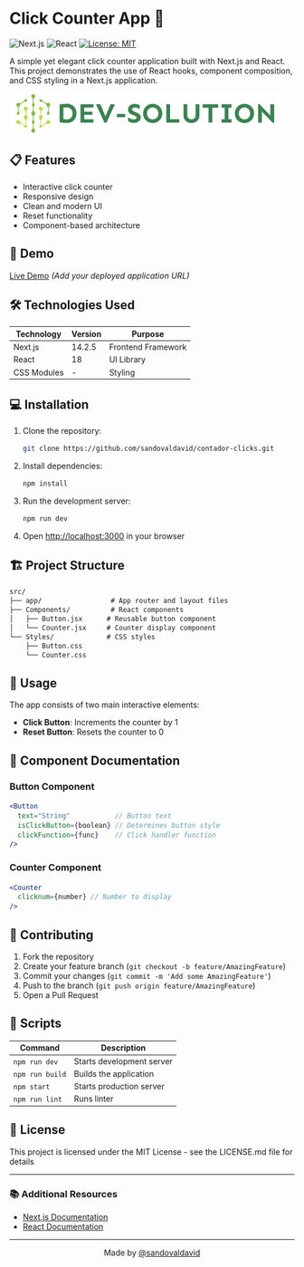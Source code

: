 # Click Counter App 🔢

![Next.js](https://img.shields.io/badge/Next.js-14.2.5-black)
![React](https://img.shields.io/badge/React-18-blue)
[![License: MIT](https://img.shields.io/badge/License-MIT-yellow.svg)](https://opensource.org/licenses/MIT)

A simple yet elegant click counter application built with Next.js and React. This project demonstrates the use of React hooks, component composition, and CSS styling in a Next.js application.

![Devsolution Logo](public/Images/DEVSOLUTION-Logo-2.png)

## 📋 Features

- Interactive click counter
- Responsive design
- Clean and modern UI
- Reset functionality
- Component-based architecture

## 🚀 Demo

[Live Demo](https://contador-clicks.devprojects.tech/) *(Add your deployed application URL)*

## 🛠️ Technologies Used

| Technology | Version | Purpose |
|------------|---------|----------|
| Next.js | 14.2.5 | Frontend Framework |
| React | 18 | UI Library |
| CSS Modules | - | Styling |

## 💻 Installation

1. Clone the repository:

    ```bash
    git clone https://github.com/sandovaldavid/contador-clicks.git
    ```

2. Install dependencies:

    ```bash
    npm install
    ```

3. Run the development server:

    ```bash
    npm run dev
    ```

4. Open [http://localhost:3000](http://localhost:3000) in your browser

## 🏗️ Project Structure

``` note
src/
├── app/                 # App router and layout files
├── Components/          # React components
│   ├── Button.jsx      # Reusable button component
│   └── Counter.jsx     # Counter display component
└── Styles/             # CSS styles
    ├── Button.css
    └── Counter.css
```

## 🔧 Usage

The app consists of two main interactive elements:

- **Click Button**: Increments the counter by 1
- **Reset Button**: Resets the counter to 0

## 📝 Component Documentation

### Button Component

```jsx
<Button 
  text="String"           // Button text
  isClickButton={boolean} // Determines button style
  clickFunction={func}    // Click handler function
/>
```

### Counter Component

```jsx
<Counter 
  clicknum={number} // Number to display
/>
```

## 🤝 Contributing

1. Fork the repository
2. Create your feature branch (`git checkout -b feature/AmazingFeature`)
3. Commit your changes (`git commit -m 'Add some AmazingFeature'`)
4. Push to the branch (`git push origin feature/AmazingFeature`)
5. Open a Pull Request

## 📜 Scripts

| Command | Description |
|---------|-------------|
| `npm run dev` | Starts development server |
| `npm run build` | Builds the application |
| `npm start` | Starts production server |
| `npm run lint` | Runs linter |

## 📄 License

This project is licensed under the MIT License - see the LICENSE.md file for details

---

### 📚 Additional Resources

- [Next.js Documentation](https://nextjs.org/docs)
- [React Documentation](https://reactjs.org/docs)

---

<p align="center">
Made by <a href="https://github.com/sandovaldavid">@sandovaldavid</a>
</p>
